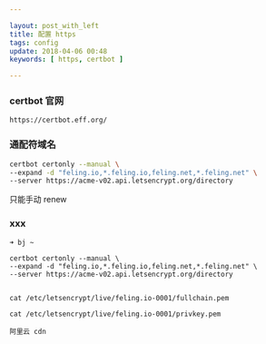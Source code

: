 ```yaml
---

layout: post_with_left
title: 配置 https
tags: config
update: 2018-04-06 00:48
keywords: [ https, certbot ]

---
```


### certbot 官网

`https://certbot.eff.org/`


### 通配符域名
```sh
certbot certonly --manual \
--expand -d "feling.io,*.feling.io,feling.net,*.feling.net" \
--server https://acme-v02.api.letsencrypt.org/directory 
```

只能手动 renew 

### xxx

```
➜ bj ~ 

certbot certonly --manual \
--expand -d "feling.io,*.feling.io,feling.net,*.feling.net" \
--server https://acme-v02.api.letsencrypt.org/directory


cat /etc/letsencrypt/live/feling.io-0001/fullchain.pem

cat /etc/letsencrypt/live/feling.io-0001/privkey.pem

阿里云 cdn
```